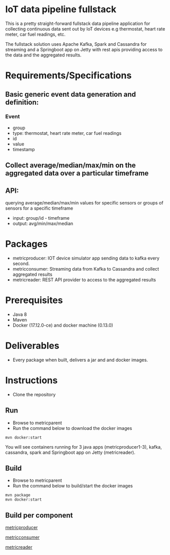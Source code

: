 # IoT data pipeline fullstack 

This is a pretty straight-forward fullstack data pipeline application for collecting continuous data sent out by IoT devices e.g thermostat, heart rate meter, car fuel readings, etc.

The fullstack solution uses Apache Kafka, Spark and Cassandra for streaming and a Springboot app on Jetty with rest apis providing access to the data and the aggregated results.

# Requirements/Specifications

## Basic generic event data generation and definition:
### Event
 - group
 - type: thermostat, heart rate meter, car fuel readings
 - id
 - value
 - timestamp

## Collect average/median/max/min on the aggregated data over a particular timeframe

## API: 
querying average/median/max/min values for specific sensors or groups of sensors for a specific timeframe

* input: group/id - timeframe
* output: avg/min/max/median

# Packages

* metricproducer: IOT device simulator app sending data to kafka every second.
* metricconsumer: Streaming data from Kafka to Cassandra and collect aggregated results 
* metricreader: REST API provider to access to the aggregated results

# Prerequisites
* Java 8
* Maven
* Docker (17.12.0-ce) and docker machine (0.13.0)

# Deliverables
* Every package when built, delivers a jar and and docker images.

# Instructions
* Clone the repository

## Run
* Browse to metricparent
* Run the command below to download the docker images
```
mvn docker:start
```
You will see containers running for 3 java apps (metricproducer1-3), kafka, cassandra, spark and Springboot app on Jetty (metricreader).

## Build
* Browse to metricparent
* Run the command below to build/start the docker images
```
mvn package
mvn docker:start
```

## Build per component

[metricproducer](metricproducer/README.md)

[metricconsumer](metricconsumer/README.md)

[metricreader](metricreader/README.md)

